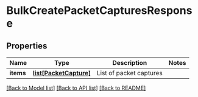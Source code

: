 # BulkCreatePacketCapturesResponse

## Properties
Name | Type | Description | Notes
------------ | ------------- | ------------- | -------------
**items** | [**list[PacketCapture]**](PacketCapture.md) | List of packet captures | 

[[Back to Model list]](../README.md#documentation-for-models) [[Back to API list]](../README.md#documentation-for-api-endpoints) [[Back to README]](../README.md)


